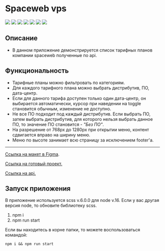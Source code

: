 # Spaceweb vps

![](https://shields.io/badge/-SCSS-C76494)
![](https://shields.io/badge/-JavaScript-yellow)
![](https://shields.io/badge/-React.JS-05D9FF)
![](https://shields.io/badge/-TypeScript-2D79C7)
![](https://shields.io/badge/-ESLint-4A31C3)
![](https://shields.io/badge/-Redux-764ABC)
![](https://shields.io/badge/-Redux_Toolkit-764ABC)

## Описание
- В данном приложение демонстрируется список тарифных планов компании spaceweb полученные по api.

## Функциональность
- Тарифные планы можно фильтровать по категориям.
- Для каждого тарифного плана можно выбрать дистрибутив, ПО, дата-центр.
- Если для данного тарифа доступен только один дата-центр, он выбирается автоматически, курсор при наведении на toggle становится обычным, изменение не доступно.
- Не все ПО подходит под каждый дистрибутив. Если выбрать ПО, затем выбрать дистрибутив, для которого нельзя выбрать данное ПО, то значение ПО становится - *"Без ПО"*.
- На разрешение от 768px до 1280px при открытии меню, контент сдвигается вправо на ширину меню.
- Меню по высоте занимает всю страницу за исключением footer'а. 

<tr>
    <hr>
</tr>

 [Ссылка на макет в Figma](https://www.figma.com/file/BW9QLYORlGJUXaG9bqyS4X/%D0%A2%D0%B5%D1%81%D1%82%D0%BE%D0%B2%D0%BE%D0%B5-%D0%B7%D0%B0%D0%B4%D0%B0%D0%BD%D0%B8%D0%B5-%D0%B4%D0%BB%D1%8F-front-end-%D1%80%D0%B0%D0%B7%D1%80%D0%B0%D0%B1%D0%BE%D1%82%D1%87%D0%B8%D0%BA%D0%B0?node-id=0%3A1).

 [Ссылка на готовый проект.](https://tyt34.github.io/spaceweb-vps/)
 
 [Ссылка на api.](https://api.sweb.ru/notAuthorized/)


  ## Запуск приложения

В приложение используется scss v.6.0.0 для node v.16. Если у вас другая версия node, то обновите библиотеку scss.
1. npm i
2. npm run start

Если вы находитесь в корне папки, то можете воспользоваться командой: 
```
npm i && npm run start
```

